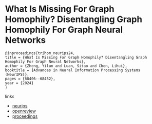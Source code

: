 # What Is Missing For Graph Homophily? Disentangling Graph Homophily For Graph Neural Networks

```
@inproceedings{trihom_neurips24,
title = {What Is Missing For Graph Homophily? Disentangling Graph Homophily For Graph Neural Networks},
author = {Zheng, Yilun and Luan, Sitao and Chen, Lihui},
booktitle = {Advances in Neural Information Processing Systems (NeurIPS)},
pages = {68406--68452},
year = {2024}
}
```

links
- [neurips](https://nips.cc/Conferences/2024/Schedule?showEvent=95879)
- [openreview](https://openreview.net/forum?id=GmdGEF8xxU)
- [proceedings](https://papers.nips.cc//paper_files/paper/2024/hash/7e810b2c75d69be186cadd2fe3febeab-Abstract-Conference.html)
